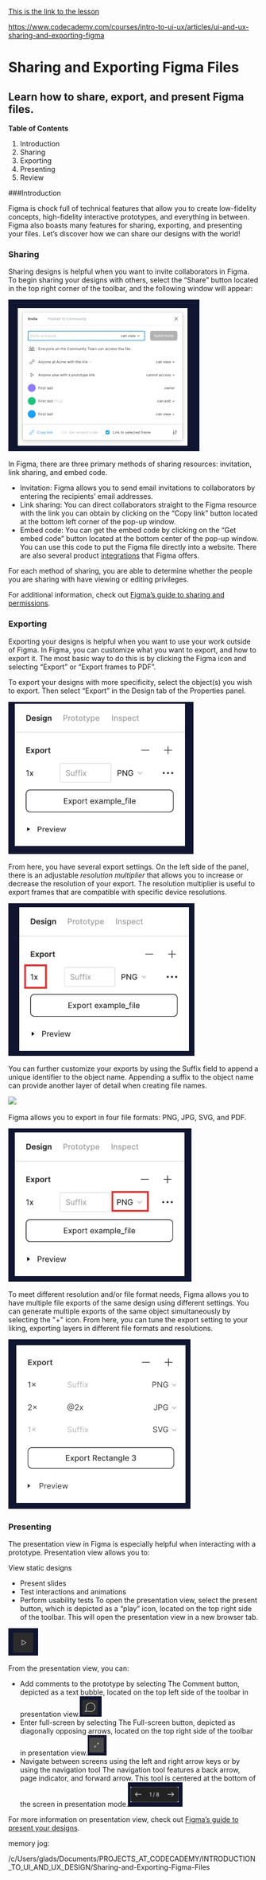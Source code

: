 [This is the link to the lesson](https://www.codecademy.com/courses/intro-to-ui-ux/articles/ui-and-ux-sharing-and-exporting-figma)

https://www.codecademy.com/courses/intro-to-ui-ux/articles/ui-and-ux-sharing-and-exporting-figma

# Sharing and Exporting Figma Files

## Learn how to share, export, and present Figma files.

**Table of Contents**

1. Introduction
2. Sharing
3. Exporting
4. Presenting
5. Review

###Introduction

Figma is chock full of technical features that allow you to create low-fidelity concepts, high-fidelity interactive prototypes, and everything in between. Figma also boasts many features for sharing, exporting, and presenting your files. Let’s discover how we can share our designs with the world!

### Sharing
Sharing designs is helpful when you want to invite collaborators in Figma. To begin sharing your designs with others, select the “Share” button located in the top right corner of the toolbar, and the following window will appear:

![](figma-article-screenshop.jpg)

In Figma, there are three primary methods of sharing resources: invitation, link sharing, and embed code.
- Invitation: Figma allows you to send email invitations to collaborators by entering the recipients’ email addresses.
- Link sharing: You can direct collaborators straight to the Figma resource with the link you can obtain by clicking on the “Copy link” button located at the bottom left corner of the pop-up window.
- Embed code: You can get the embed code by clicking on the “Get embed code” button located at the bottom center of the pop-up window. You can use this code to put the Figma file directly into a website. There are also several product [integrations](https://www.figma.com/product-integrations/) that Figma offers.

For each method of sharing, you are able to determine whether the people you are sharing with have viewing or editing privileges.

For additional information, check out [Figma’s guide to sharing and permissions](https://help.figma.com/hc/en-us/articles/1500007609322-Guide-to-sharing-and-permissions#access).

### Exporting

Exporting your designs is helpful when you want to use your work outside of Figma. In Figma, you can customize what you want to export, and how to export it. The most basic way to do this is by clicking the Figma icon and selecting “Export” or “Export frames to PDF”.

To export your designs with more specificity, select the object(s) you wish to export. Then select “Export” in the Design tab of the Properties panel.

![](export-design-screenshot.jpg)

From here, you have several export settings. On the left side of the panel, there is an adjustable _resolution multiplier_ that allows you to increase or decrease the resolution of your export. The resolution multiplier is useful to export frames that are compatible with specific device resolutions.

![](export-design-2.jpg)

You can further customize your exports by using the Suffix field to append a unique identifier to the object name. Appending a suffix to the object name can provide another layer of detail when creating file names.

![](C:\Users\glads\Documents\PROJECTS_AT_CODECADEMY\INTRODUCTION_TO_UI_AND_UX_DESIGN\Sharing-and-Exporting-Figma-Files\export-suffix-screenshot.jpg)

Figma allows you to export in four file formats: PNG, JPG, SVG, and PDF.

![](export-png-screenshot.jpg)

To meet different resolution and/or file format needs, Figma allows you to have multiple file exports of the same design using different settings. You can generate multiple exports of the same object simultaneously by selecting the "+" icon. From here, you can tune the export setting to your liking, exporting layers in different file formats and resolutions.

![](export-rectangle.jpg)

### Presenting

The presentation view in Figma is especially helpful when interacting with a prototype. Presentation view allows you to:

View static designs
- Present slides
- Test interactions and animations
- Perform usability tests
To open the presentation view, select the present button, which is depicted as a “play” icon, located on the top right side of the toolbar. This will open the presentation view in a new browser tab.

![](pointer-screenshot.jpg)

From the presentation view, you can:

- Add comments to the prototype by selecting The Comment button, depicted as a text bubble, located on the top left side of the toolbar in presentation view.![](comment-screenshot.jpg)
- Enter full-screen by selecting The Full-screen button, depicted as diagonally opposing arrows, located on the top right side of the toolbar in presentation view.![](full-screen-screenshot.jpg)
- Navigate between screens using the left and right arrow keys or by using the navigation tool The navigation tool features a back arrow, page indicator, and forward arrow. This tool is centered at the bottom of the screen in presentation mode.![](navigate-screenshot.jpg)

For more information on presentation view, check out [Figma’s guide to present your designs](https://help.figma.com/hc/en-us/articles/360040318013-Present-designs-and-prototypes).

memory jog:

/c/Users/glads/Documents/PROJECTS_AT_CODECADEMY/INTRODUCTION_TO_UI_AND_UX_DESIGN/Sharing-and-Exporting-Figma-Files
